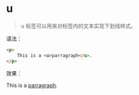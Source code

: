 # u

> u 标签可以用来对标签内的文本实现下划线样式。

语法：

```html
<p>
    This is a <u>parragraph</u>.
</p>
```

效果：

<p>
    This is a <u>parragraph</u>.
</p>
